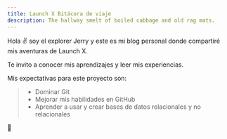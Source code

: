 ```yaml
---
title: Launch X Bitácora de viaje
description: The hallway smelt of boiled cabbage and old rag mats.
---
```


Hola ✌️  soy el explorer Jerry y este es mi blog personal donde compartiré mis aventuras de Launch X.

Te invito a conocer mis aprendizajes y leer mis experiencias.

Mis expectativas para este proyecto son:
>- Dominar Git
>- Mejorar mis habilidades en  GitHub
>- Aprender a usar y crear bases de datos relacionales y no relacionales

🚀
